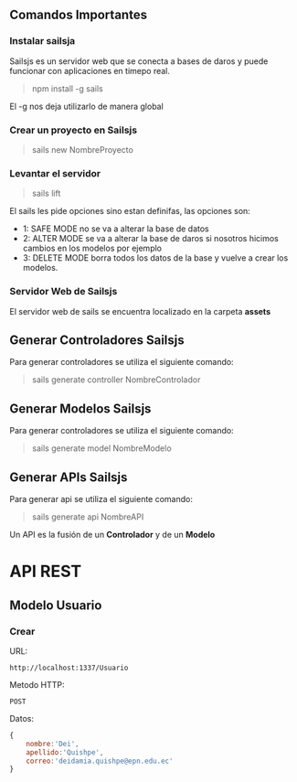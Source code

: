 ## Comandos Importantes

### Instalar sailsja

Sailsjs es un servidor web que se conecta a bases de daros y puede funcionar con aplicaciones en timepo real.

>npm install -g sails

El -g nos deja utilizarlo de manera global

### Crear un proyecto en Sailsjs

>sails new NombreProyecto

### Levantar el servidor

>sails lift

El sails les pide opciones sino estan definifas, las opciones son:

- 1: SAFE MODE no se va a alterar la base de datos
- 2: ALTER MODE se va a alterar la base de daros si nosotros hicimos cambios en los modelos por ejemplo
- 3: DELETE MODE borra todos los datos de la base y vuelve a crear los modelos.

### Servidor Web de Sailsjs

El servidor web de sails se encuentra localizado en la carpeta **assets**

## Generar Controladores Sailsjs

Para generar controladores se utiliza el siguiente comando:

>sails generate controller NombreControlador

## Generar Modelos Sailsjs

Para generar controladores se utiliza el siguiente comando:

>sails generate model NombreModelo

## Generar APIs Sailsjs

Para generar api se utiliza el siguiente comando:

>sails generate api NombreAPI

Un API es la fusión de un **Controlador** y de un **Modelo**

# API REST

## Modelo Usuario

### Crear

URL:

`http://localhost:1337/Usuario`

Metodo HTTP:

`POST`

Datos:

```javascript 
{
    nombre:'Dei',
    apellido:'Quishpe',
    correo:'deidamia.quishpe@epn.edu.ec'
}
```
